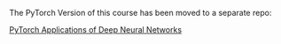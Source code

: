 The PyTorch Version of this course has been moved to a separate repo:

[PyTorch Applications of Deep Neural Networks](https://github.com/jeffheaton/app_deep_learning)
